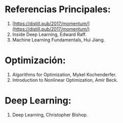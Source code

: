 # Referencias Principales:

1. [https://distill.pub/2017/momentum/](https://distill.pub/2017/momentum/)
2. Inside Deep Learning, Edward Raff.
3. Machine Learning Fundamentals, Hui Jiang.

# Optimización:

1. Algorithms for Optimization, Mykel Kochenderfer.
2. Introduction to Nonlinear Optimization, Amir Beck.

# Deep Learning:

1. Deep Learning, Christopher Bishop.

